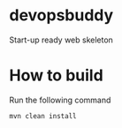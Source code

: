 # devopsbuddy
Start-up ready web skeleton

# How to build
Run the following command
```
mvn clean install
```

